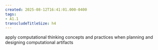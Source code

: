 ```yaml
---
created: 2025-08-12T16:41:01.000-0400
tags:
- A1.1
transcludeTitleSize: h4
---
```


apply computational thinking concepts and practices when planning and designing computational artifacts